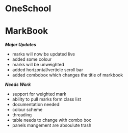 # OneSchool


# MarkBook

***Major Updates***
- marks will now be updated live
- added some colour
- marks will be unweighted
- added horizontal/verticle scroll bar
- added combobox which changes the title of markbook

***Needs Work***

- support for weighted mark
- ability to pull marks form class list
- documentation needed
- colour scheme
- threading
- table needs to change with combo box
- panels mangement are absoulute trash
